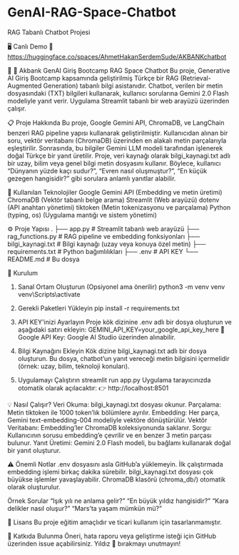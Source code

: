 # GenAI-RAG-Space-Chatbot
RAG Tabanlı Chatbot Projesi

🖥️ Canlı Demo
🔗 https://huggingface.co/spaces/AhmetHakanSerdemSude/AKBANKchatbot

🌌 🤖 Akbank GenAI Giriş Bootcamp RAG Space Chatbot
Bu proje, Generative AI Giriş Bootcamp kapsamında geliştirilmiş Türkçe bir RAG (Retrieval-Augmented Generation) tabanlı bilgi asistanıdır.
Chatbot, verilen bir metin dosyasındaki (TXT) bilgileri kullanarak, kullanıcı sorularına Gemini 2.0 Flash modeliyle yanıt verir.
Uygulama Streamlit tabanlı bir web arayüzü üzerinden çalışır.

📋 Proje Hakkında
Bu proje, Google Gemini API, ChromaDB, ve LangChain benzeri RAG pipeline yapısı kullanarak geliştirilmiştir.
Kullanıcıdan alınan bir soru, vektör veritabanı (ChromaDB) üzerinden en alakalı metin parçalarıyla eşleştirilir.
Sonrasında, bu bilgiler Gemini LLM modeli tarafından işlenerek doğal Türkçe bir yanıt üretilir. Proje, veri kaynağı olarak bilgi_kaynagi.txt adlı bir uzay, bilim veya genel bilgi metin dosyasını kullanır. Böylece, kullanıcı “Dünyanın yüzde kaçı sudur?”, “Evren nasıl oluşmuştur?”, “En küçük gezegen hangisidir?” gibi sorulara anlamlı yanıtlar alabilir.

🧠 Kullanılan Teknolojiler
Google Gemini API	(Embedding ve metin üretimi)
ChromaDB	(Vektör tabanlı belge arama)
Streamlit	(Web arayüzü)
dotenv	(API anahtarı yönetimi)
tiktoken	(Metin tokenizasyonu ve parçalama)
Python (typing, os)	(Uygulama mantığı ve sistem yönetimi)

⚙️ Proje Yapısı
.
├── app.py                 # Streamlit tabanlı web arayüzü
├── rag_functions.py       # RAG pipeline ve embedding fonksiyonları
├── bilgi_kaynagi.txt      # Bilgi kaynağı (uzay veya konuya özel metin)
├── requirements.txt       # Python bağımlılıkları
├── .env                   # API KEY
└── README.md              # Bu dosya

🚀 Kurulum
1. Sanal Ortam Oluşturun (Opsiyonel ama önerilir)
python3 -m venv venv
venv\Scripts\activate

2. Gerekli Paketleri Yükleyin
pip install -r requirements.txt

3. API KEY'inizi Ayarlayın
Proje kök dizinine .env adlı bir dosya oluşturun ve aşağıdaki satırı ekleyin:
GEMINI_API_KEY=your_google_api_key_here
🔑 Google API Key: Google AI Studio
 üzerinden alınabilir.

4. Bilgi Kaynağını Ekleyin
Kök dizine bilgi_kaynagi.txt adlı bir dosya oluşturun.
Bu dosya, chatbot’un yanıt vereceği metin bilgisini içermelidir (örnek: uzay, bilim, teknoloji konuları).

5. Uygulamayı Çalıştırın
streamlit run app.py
Uygulama tarayıcınızda otomatik olarak açılacaktır:
👉 http://localhost:8501

💡 Nasıl Çalışır?
Veri Okuma: bilgi_kaynagi.txt dosyası okunur.
Parçalama: Metin tiktoken ile 1000 token’lık bölümlere ayrılır.
Embedding: Her parça, Gemini text-embedding-004 modeliyle vektöre dönüştürülür.
Vektör Veritabanı: Embedding’ler ChromaDB koleksiyonunda saklanır.
Sorgu: Kullanıcının sorusu embedding’e çevrilir ve en benzer 3 metin parçası bulunur.
Yanıt Üretimi: Gemini 2.0 Flash modeli, bu bağlamı kullanarak doğal bir yanıt oluşturur.

⚠️ Önemli Notlar
.env dosyasını asla GitHub’a yüklemeyin.
İlk çalıştırmada embedding işlemi birkaç dakika sürebilir.
bilgi_kaynagi.txt dosyası çok büyükse işlemler yavaşlayabilir.
ChromaDB klasörü (chroma_db/) otomatik olarak oluşturulur.

Örnek Sorular
“Işık yılı ne anlama gelir?”
“En büyük yıldız hangisidir?”
“Kara delikler nasıl oluşur?”
“Mars’ta yaşam mümkün mü?”

📝 Lisans
Bu proje eğitim amaçlıdır ve ticari kullanım için tasarlanmamıştır.

🤝 Katkıda Bulunma
Öneri, hata raporu veya geliştirme isteği için GitHub üzerinden issue açabilirsiniz.
Yıldız 🌟 bırakmayı unutmayın!
